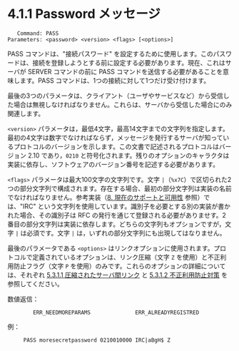 # 4.1.1 Password メッセージ

```
   Command: PASS
Parameters: <password> <version> <flags> [<options>]
```

PASS コマンドは、"接続パスワード" を設定するために使用します。このパスワードは、接続を登録しようとする前に設定する必要があります。現在、これはサーバが SERVER コマンドの前に PASS コマンドを送信する必要があることを意味します。PASS コマンドは、1つの接続に対して1つだけ受け付けます。

最後の3つのパラメータは、クライアント（ユーザやサービスなど）から受信した場合は無視しなければなりません。これらは、サーバから受信した場合にのみ関連します。

`<version>` パラメータは，最低4文字，最高14文字までの文字列を指定します。最初の4文字は数字でなければならず，メッセージを発行するサーバが知っているプロトコルのバージョンを示します。この文書で記述されるプロトコルはバージョン 2.10 であり，`0210` と符号化されます。残りのオプションのキャラクタは実装に依存し、ソフトウェアのバージョン番号を記述する必要があります。

`<flags>` パラメータは最大100文字の文字列です。文字 `|`（`%x7C`）で区切られた2つの部分文字列で構成されます。存在する場合、最初の部分文字列は実装の名前でなければなりません。参考実装（[8. 現在のサポートと可用性](../current-support-and-availability/index.md) 参照）では、"IRC" という文字列を使用しています。識別子を必要とする別の実装が書かれた場合、その識別子は RFC の発行を通じて登録される必要がありませす。2番目の部分文字列は実装に依存します。どちらの文字列もオプションですが，文字 `|` は必須です。文字 `|` は，いずれの部分文字列にも出現してはなりません。

最後のパラメータである `<options>` はリンクオプションに使用されます。プロトコルで定義されているオプションは、リンク圧縮（文字 `Z` を使用）と不正利用防止フラグ（文字 `P` を使用）のみです。これらのオプションの詳細については、それぞれ [5.3.1.1 圧縮されたサーバ間リンク](../implementation-details/compressed-server-to-server-links.md) と [5.3.1.2 不正利用防止対策](../implementation-details/anti-abuse-protections.md) を参照してください。

数値返信：

```
        ERR_NEEDMOREPARAMS              ERR_ALREADYREGISTRED
```

例：

```
     PASS moresecretpassword 0210010000 IRC|aBgH$ Z
```
